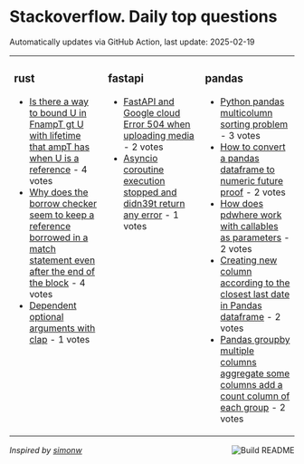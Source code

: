 # Stackoverflow. Daily top questions 

Automatically updates via GitHub Action, last update: <!-- date starts -->2025-02-19<!-- date ends -->


<table><tr><td valign="top" width="33%">

### rust
<!-- rust starts -->
* [Is there a way to bound U in FnampT gt U with lifetime that ampT has when U is a reference](https://stackoverflow.com/questions/79450222/is-there-a-way-to-bound-u-in-fnt-u-with-lifetime-that-t-has-when-u) - 4 votes
* [Why does the borrow checker seem to keep a reference borrowed in a match statement even after the end of the block](https://stackoverflow.com/questions/79447045/why-does-the-borrow-checker-seem-to-keep-a-reference-borrowed-in-a-match-stateme) - 4 votes
* [Dependent optional arguments with clap](https://stackoverflow.com/questions/79449419/dependent-optional-arguments-with-clap) - 1 votes
<!-- rust ends -->
</td><td valign="top" width="34%">


### fastapi
<!-- fastapi starts -->
* [FastAPI and Google cloud Error 504 when uploading media](https://stackoverflow.com/questions/79447764/fastapi-and-google-cloud-error-504-when-uploading-media) - 2 votes
* [Asyncio coroutine execution stopped and didn39t return any error](https://stackoverflow.com/questions/79452348/asyncio-coroutine-execution-stopped-and-didnt-return-any-error) - 1 votes
<!-- fastapi ends -->
</td><td valign="top" width="34%">


### pandas
<!-- pandas starts -->
* [Python pandas multicolumn sorting problem](https://stackoverflow.com/questions/79450672/python-pandas-multi-column-sorting-problem) - 3 votes
* [How to convert a pandas dataframe to numeric future proof](https://stackoverflow.com/questions/79448603/how-to-convert-a-pandas-dataframe-to-numeric-future-proof) - 2 votes
* [How does pdwhere work with callables as parameters](https://stackoverflow.com/questions/79452237/how-does-pd-where-work-with-callables-as-parameters) - 2 votes
* [Creating new column according to the closest last date in Pandas dataframe](https://stackoverflow.com/questions/79447714/creating-new-column-according-to-the-closest-last-date-in-pandas-dataframe) - 2 votes
* [Pandas groupby multiple columns aggregate some columns add a count column of each group](https://stackoverflow.com/questions/79450810/pandas-groupby-multiple-columns-aggregate-some-columns-add-a-count-column-of-e) - 2 votes
<!-- pandas ends -->
</td></tr></table>

<a href="https://github.com/hp0404/hp0404/actions"><img src="https://github.com/hp0404/hp0404/workflows/Build%20README/badge.svg" align="right" alt="Build README"></a> <p>*Inspired by  [simonw](https://github.com/simonw/simonw)*</p>
